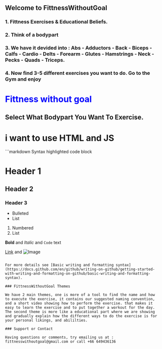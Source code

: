 ## Welcome to FittnessWithoutGoal

### 1. Fittness Exercises & Educational Beliefs.
### 2. Think of a bodypart
### 3. We have it devided into : Abs - Adductors - Back - Biceps - Calfs - Cardio - Delts - Forearm - Glutes - Hamstrings - Neck - Pecks - Quads - Triceps.
### 4. Now find 3-5 different exercises you want to do. Go to the Gym and enjoy
<head>

<h1 style="color:blue;"title="Fittness without goal">Fittness without goal</h1>
<p><h2 title="Chose bodypart">Select What Bodypart You Want To Exercise.</h2></p>

<h1>i want to use HTML and JS</h1>
</head>
```markdown
Syntax highlighted code block

# Header 1
## Header 2
### Header 3

- Bulleted
- List

1. Numbered
2. List

**Bold** and _Italic_ and `Code` text

[Link](url) and ![Image](src)
```

For more details see [Basic writing and formatting syntax](https://docs.github.com/en/github/writing-on-github/getting-started-with-writing-and-formatting-on-github/basic-writing-and-formatting-syntax).

### FittnessWithoutGoal Themes

We have 2 main themes, one is more of a tool to find the name and how to execute the exercise, it contains our suggested naming convention, and a short video showing how to perform the exercise. that makes it easy to learn the exercise and to put together a workout for the day.
The second theme is more like a educational part where we are showing and gradually explain how the different ways to do the exercise is for your personal likings, and abililties.

### Support or Contact

Having questions or comments, try emailing us at : fittnesswithoutgoal@gmail.com or call +66 649436136
